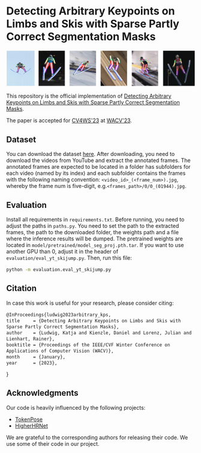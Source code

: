 # Detecting Arbitrary Keypoints on Limbs and Skis with Sparse Partly Correct Segmentation Masks

![Example](examples.png)

This repository is the official implementation of 
[Detecting Arbitrary Keypoints on Limbs and Skis with Sparse Partly Correct Segmentation Masks](https://arxiv.org/abs/2211.09446). 

The paper is accepted for [CV4WS'23](https://machinelearning.uniud.it/events/CV4WS-2023/Home.html) at 
[WACV'23](https://wacv2023.thecvf.com). 

## Dataset

You can download the dataset [here](https://www.uni-augsburg.de/en/fakultaet/fai/informatik/prof/mmc/research/datensatze/). 
After downloading, you need to download the videos from YouTube and extract the annotated frames. 
The annotated frames are expected to be located in a folder has subfolders for each video (named by its index)
and each subfolder contains the frames with the following naming convention: `<video_id>_(<frame_num>).jpg`,
whereby the frame num is five-digit, e.g.`<frames_path>/0/0_(01944).jpg`.

## Evaluation

Install all requirements in `requirements.txt`.
Before running, you need to adjust the paths in `paths.py`. You need to set the path to the extracted frames, 
the path to the downloaded folder, the weights path and a file where the inference results will be dumped. 
The pretrained weights are located in `model/pretrained/model_seg_proj.pth.tar`.
If you want to use another GPU than 0, adjust it in the header of `evaluation/eval_yt_skijump.py`. Then, run this file:

```bash
python -m evaluation.eval_yt_skijump.py
```

## Citation
In case this work is useful for your research, please consider citing:

    @InProceedings{ludwig2023arbitrary_kps,
    title     = {Detecting Arbitrary Keypoints on Limbs and Skis with Sparse Partly Correct Segmentation Masks},
    author    = {Ludwig, Katja and Kienzle, Daniel and Lorenz, Julian and Lienhart, Rainer},
    booktitle = {Proceedings of the IEEE/CVF Winter Conference on Applications of Computer Vision (WACV)},
    month     = {January},
    year      = {2023},
}


## Acknowledgments

Our code is heavily influenced by the following projects:

* [TokenPose](https://github.com/leeyegy/TokenPose)
* [HigherHRNet](https://github.com/HRNet/HigherHRNet-Human-Pose-Estimation)

We are grateful to the corresponding authors for releasing their code. We use some of their code in our project.